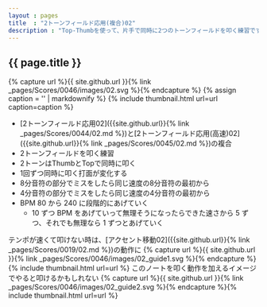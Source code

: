```yaml
---
layout : pages
title  : "2トーンフィールド応用(複合)02"
description : "Top-Thumbを使って、片手で同時に2つのトーンフィールドを叩く練習です。1回ずつ手が変わります。途中で8分になります。2つともきれいに鳴るように練習しましょう。"
---
```


## {{ page.title }}

{% capture url %}{{ site.github.url }}{% link _pages/Scores/0046/images/02.svg %}{% endcapture %}
{% assign caption = '' | markdownify %}
{% include thumbnail.html url=url caption=caption %}

* [2トーンフィールド応用02]({{site.github.url}}{% link _pages/Scores/0044/02.md %})と[2トーンフィールド応用(高速)02]({{site.github.url}}{% link _pages/Scores/0045/02.md %})の複合
* 2トーンフィールドを叩く練習
* 2トーンはThumbとTopで同時に叩く
* 1回ずつ同時に叩く打面が変化する
* 8分音符の部分でミスをしたら同じ速度の8分音符の最初から
* 4分音符の部分でミスをしたら同じ速度の4分音符の最初から
* BPM 80 から 240 に段階的にあげていく
  * 10 ずつ BPM をあげていって無理そうになったらできた速さから 5 ずつ、それでも無理なら 1 ずつとあげていく

テンポが速くて叩けない時は、[アクセント移動02]({{site.github.url}}{% link _pages/Scores/0019/02.md %})の動作に
{% capture url %}{{ site.github.url }}{% link _pages/Scores/0046/images/02_guide1.svg %}{% endcapture %}{% include thumbnail.html url=url %}
このノートを叩く動作を加えるイメージでやると叩けるかもしれない
{% capture url %}{{ site.github.url }}{% link _pages/Scores/0046/images/02_guide2.svg %}{% endcapture %}{% include thumbnail.html url=url %}